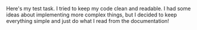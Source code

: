 Here's my test task.
I tried to keep my code clean and readable. I had some ideas about implementing more complex things, but I decided to keep everything simple and just do what I read from the documentation!
